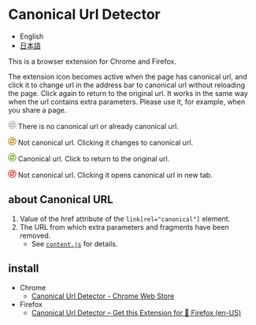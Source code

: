 # Canonical Url Detector

- English
- [日本語](https://github.com/irok/CanonicalUrlDetector/blob/master/README.ja.md)

This is a browser extension for Chrome and Firefox.

The extension icon becomes active when the page has canonical url, and click it to change url in the address bar to canonical url without reloading the page. Click again to return to the original url.
It works in the same way when the url contains extra parameters.
Please use it, for example, when you share a page.

<img src="https://raw.githubusercontent.com/irok/CanonicalUrlDetector/master/img/icon-disabled.png" width="16"/> There is no canonical url or already canonical url.

<img src="https://raw.githubusercontent.com/irok/CanonicalUrlDetector/master/img/icon-non-canonical.png" width="16"/> Not canonical url. Clicking it changes to canonical url.

<img src="https://raw.githubusercontent.com/irok/CanonicalUrlDetector/master/img/icon-canonical.png" width="16"/> Canonical url. Click to return to the original url.

<img src="https://raw.githubusercontent.com/irok/CanonicalUrlDetector/master/img/icon-other-origin.png" width="16"/> Not canonical url. Clicking it opens canonical url in new tab.

## about Canonical URL

1. Value of the href attribute of the `link[rel="canonical"]` element.
2. The URL from which extra parameters and fragments have been removed.
    * See [`content.js`](https://github.com/irok/CanonicalUrlDetector/blob/master/content.js) for details.

## install
* Chrome
    * [Canonical Url Detector - Chrome Web Store](https://chrome.google.com/webstore/detail/canonical-url-detector/dcbmeicnoejpldipejlefojiiebhogij)
* Firefox
    * [Canonical Url Detector – Get this Extension for 🦊 Firefox (en-US)](https://addons.mozilla.org/en-US/firefox/addon/canonical-url-detector/)
